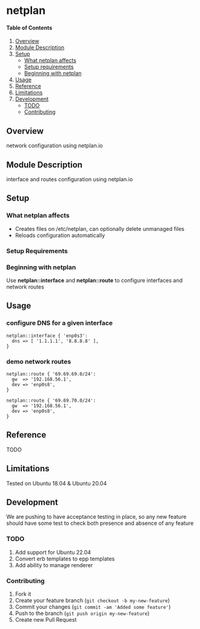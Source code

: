 # netplan

#### Table of Contents

1. [Overview](#overview)
2. [Module Description](#module-description)
3. [Setup](#setup)
    * [What netplan affects](#what-netplan-affects)
    * [Setup requirements](#setup-requirements)
    * [Beginning with netplan](#beginning-with-netplan)
4. [Usage](#usage)
5. [Reference](#reference)
5. [Limitations](#limitations)
6. [Development](#development)
    * [TODO](#todo)
    * [Contributing](#contributing)

## Overview

network configuration using netplan.io

## Module Description

interface and routes configuration using netplan.io

## Setup

### What netplan affects

* Creates files on /etc/netplan, can optionally delete unmanaged files
* Reloads configuration automatically

### Setup Requirements

### Beginning with netplan

Use **netplan::interface** and **netplan::route** to configure interfaces and network routes

## Usage

### configure DNS for a given interface

```
netplan::interface { 'enp0s3':
  dns => [ '1.1.1.1', '8.8.8.8' ],
}
```

### demo network routes

```
netplan::route { '69.69.69.0/24':
  gw  => '192.168.56.1',
  dev => 'enp0s8',
}

netplan::route { '69.69.70.0/24':
  gw  => '192.168.56.1',
  dev => 'enp0s8',
}
```

## Reference

TODO

## Limitations

Tested on Ubuntu 18.04 & Ubuntu 20.04

## Development

We are pushing to have acceptance testing in place, so any new feature should
have some test to check both presence and absence of any feature

### TODO
1. Add support for Ubuntu 22.04
2. Convert erb templates to epp templates
3. Add ability to manage renderer

### Contributing

1. Fork it
2. Create your feature branch (`git checkout -b my-new-feature`)
3. Commit your changes (`git commit -am 'Added some feature'`)
4. Push to the branch (`git push origin my-new-feature`)
5. Create new Pull Request
